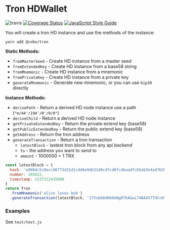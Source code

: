 # Tron HDWallet

![travis](https://travis-ci.org/cobowallet/tron-wallet.svg?branch=master)
[![Coverage Status](https://coveralls.io/repos/github/cobowallet/tron-wallet/badge.svg?branch=master)](https://coveralls.io/github/cobowallet/tron-wallet?branch=master)
[![JavaScript Style Guide](https://img.shields.io/badge/code_style-standard-brightgreen.svg)](https://standardjs.com)

You will create a tron HD instance and use the methods of the instance:

```
yarn add @cobo/tron
```

**Static Methods:**

* `fromMasterSeed` - Create HD instance from a master seed
* `fromExtendedKey` - Create HD instance from a base58 string
* `fromMnemonic` - Create HD instance from a mnemonic
* `fromPrivateKey` - Create HD instance from a private key
* `generateMnemonic` - Generate new mnemonic, or you can use `bip39` directly

**Instance Methods:**

* `derivePath` - Return a derived HD node instance use a path (`"m/44'/194'/0'/0/0"`)
* `deriveChild` - Return a derived HD node instance
* `getPrivateExtendedKey` - Return the private extend key (base58)
* `getPublicExtendedKey` - Return the public extend key (base58)
* `getAddress` - Return the tron address
* `generateTransaction` - Return a tron transaction
  * `latestBlock` - lastest tron block from any api backend
  * `to` - the address you want to send to
  * `amount` - 1000000 = 1 TRX

```JavaScript
const latestBlock = {
  hash: 'e996dc5c0ecc96773d31d1cdd6e9db3140cdfcd6fcdbaadfc65ab3e4ad7b352f',
  number: 195022,
  timestamp: 1527312435000
}
return Tron
  .fromMnemonic('alice loves bob')
  .generateTransaction(latestBlock, '27Vsbb84NX6hNgR7kAGwi74BAXV7TdCcHTp', 100000000)
```

### Examples

See `test/test.js`
